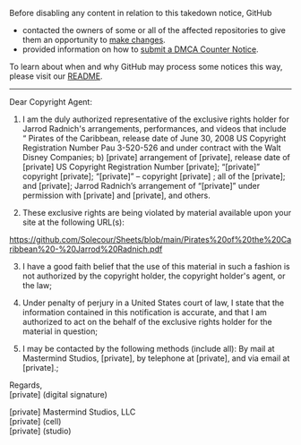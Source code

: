 Before disabling any content in relation to this takedown notice, GitHub
- contacted the owners of some or all of the affected repositories to give them an opportunity to [make changes](https://docs.github.com/en/github/site-policy/dmca-takedown-policy#a-how-does-this-actually-work).
- provided information on how to [submit a DMCA Counter Notice](https://docs.github.com/en/articles/guide-to-submitting-a-dmca-counter-notice).

To learn about when and why GitHub may process some notices this way, please visit our [README](https://github.com/github/dmca/blob/master/README.md#anatomy-of-a-takedown-notice).

---

Dear Copyright Agent:

1. I am the duly authorized representative of the exclusive rights holder for Jarrod Radnich's arrangements, performances, and videos that include “ Pirates of the Caribbean, release date of June 30, 2008  US Copyright Registration Number Pau 3-520-526 and under contract with the Walt Disney Companies; b) [private] arrangement of [private], release date of [private] US Copyright Registration Number [private];  “[private]” copyright [private];  “[private]” – copyright [private] ;  all of the [private]; and [private]; Jarrod Radnich’s arrangement of “[private]” under permission with [private] and [private], and others.

2. These exclusive rights are being violated by material available upon your site at the following URL(s):

https://github.com/Solecour/Sheets/blob/main/Pirates%20of%20the%20Caribbean%20-%20Jarrod%20Radnich.pdf

3. I have a good faith belief that the use of this material in such a fashion is not authorized by the copyright holder, the copyright holder's agent, or the law; 
4. Under penalty of perjury in a United States court of law, I state that the information contained in this notification is accurate, and that I am authorized to act on the behalf of the exclusive rights holder for the material in question; 

5. I may be contacted by the following methods (include all): By mail at Mastermind Studios, [private], by telephone at [private], and via email at [private].;

Regards,  
[private] (digital signature)

[private]
Mastermind Studios, LLC  
[private] (cell)  
[private] (studio)
